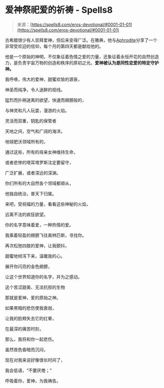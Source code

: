 <!--yml

category: 未分类

date: 2024-06-12 19:57:21

-->

# 爱神祭祀爱的祈祷 - Spells8

> 来源：[https://spells8.com/eros-devotional/#0001-01-01](https://spells8.com/eros-devotional/#0001-01-01)

古希腊很少有人崇拜爱神，但后来变得广泛。在雅典，他与[Aphrodite](https://spells8.com/aphrodite-devotional/)分享了一个非常受欢迎的信仰，每个月的第四天都是献给他的。

他是一个原始的神明，不仅象征着色情之爱的力量，还象征着永恒开花的自然创造力，是负责宇宙万物的创造和秩序的原初之光。**爱神被认为是同性恋爱的特定守护神。**

我呼唤，伟大的爱神，甜蜜欢愉的源泉，

神圣而纯净，令人迷醉的视线。

猛烈而扑朔迷离的欲望，快速而翅膀般的，

与神灵和凡人玩耍，漫游的火焰。

灵活而双重，钥匙的保管者

天地之间，空气和广阔的海洋。

地球肥沃领域所有的，

通过这些，所有的母亲女神维持生命，

或者悲惨的塔耳塔罗斯注定要留守，

广泛扩展，或者深远的深渊。

你们所有的大自然各个领域都顺从，

他独自统治，普天下归属。

来吧，受祝福的力量，看看这些神秘的火焰，

远离不法的疯狂欲望。

你的名字意味着爱，一种热情的爱。

我乘着轻盈的翅膀飞往奥林匹斯，寻找你。

再次松弛四肢的爱神，让我颤抖，

甜蜜地倾泻下来，温暖我的心。

展开你闪亮的金色翅膀，

让这个世界知道你的名字，并为之感动。

这个苦涩甜美、无法抗拒的生物

那就是爱神，爱的原始之神。

如果黑暗的悲伤使我衰弱，

让我的脸颊失去它的红晕，

在最深的痛苦时刻，

那么，我将和你一起悲伤。

虽然夜色昏暗而沉闷，

现在对我来说好像很长时间了，

我会低语，“不要厌倦；”

呼吸着你，爱神，为我祷告。
